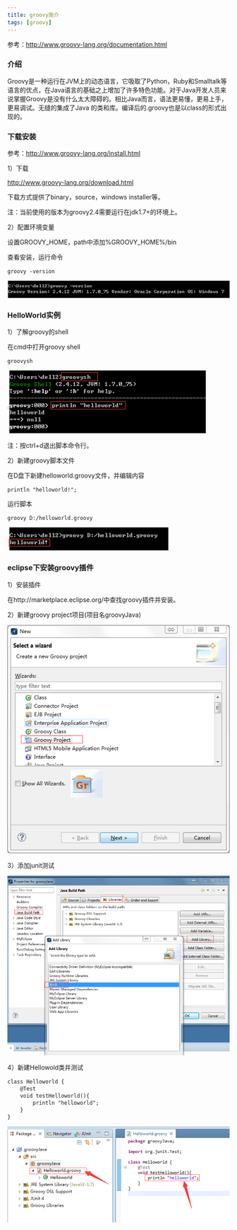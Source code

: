 ```yaml
---
title: groovy简介
tags: [groovy]
---
```


参考：http://www.groovy-lang.org/documentation.html

### 介绍

Groovy是一种运行在JVM上的动态语言，它吸取了Python，Ruby和Smalltalk等语言的优点，在Java语言的基础之上增加了许多特色功能。对于Java开发人员来说掌握Groovy是没有什么太大障碍的。相比Java而言，语法更易懂，更易上手，更易调试。无缝的集成了Java 的类和库。编译后的.groovy也是以class的形式出现的。

### 下载安装

参考：http://www.groovy-lang.org/install.html

1）下载

http://www.groovy-lang.org/download.html

下载方式提供了binary，source，windows installer等。

注：当前使用的版本为groovy2.4需要运行在jdk1.7+的环境上。

2）配置环境变量

设置GROOVY_HOME，path中添加%GROOVY_HOME%/bin

查看安装，运行命令

```
groovy -version
```

![](/images/groovy/info/groovy-version.png)

### HelloWorld实例

1）了解groovy的shell

在cmd中打开groovy shell

```
groovysh
```

![](/images/groovy/info/groovy-shell.png)

注：按ctrl+d退出脚本命令行。

2）新建groovy脚本文件

在D盘下新建helloworld.groovy文件，并编辑内容

```
println "helloworld!";
```

运行脚本

```
groovy D:/helloworld.groovy
```

![](/images/groovy/info/groovy-helloworld.png)

### eclipse下安装groovy插件

1）安装插件

在http://marketplace.eclipse.org/中查找groovy插件并安装。

2）新建groovy project项目(项目名groovyJava)

![](/images/groovy/info/newgroovyproject.png)

3）添加junit测试

![](/images/groovy/info/newgroovyprojectjunit.png)

4）新建Hellowold类并测试

```
class Helloworld {
    @Test
    void testHelloworld(){
        println "helloworld";
    }
}
```

![](/images/groovy/info/groovy-helloworld2.png)
